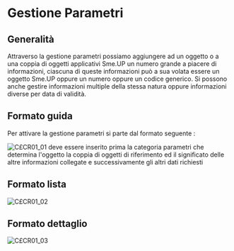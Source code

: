 # Gestione Parametri

## Generalità
Attraverso la gestione parametri possiamo aggiungere ad un oggetto o a una coppia di oggetti applicativi Sme.UP un numero grande a piacere di informazioni, ciascuna di queste informazioni può a sua volata essere un oggetto Sme.UP oppure un numero oppure un codice generico.
Si possono anche gestire informazioni multiple della stessa natura oppure informazioni diverse per data di validità.

## Formato guida
Per attivare la gestione parametri si parte dal formato seguente : 

![C£CR01_01](http://doc.smeup.com/immagini/MBDOC_OGG-P_C£CR01/CXCR01_01.png)
deve essere inserito prima la categoria parametri che determina l'oggetto la coppia di oggetti di riferimento ed il significato delle altre informazioni collegate e successivamente gli altri dati richiesti

## Formato lista
![C£CR01_02](http://doc.smeup.com/immagini/MBDOC_OGG-P_C£CR01/CXCR01_02.png)
## Formato dettaglio
![C£CR01_03](http://doc.smeup.com/immagini/MBDOC_OGG-P_C£CR01/CXCR01_03.png)